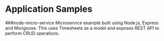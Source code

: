 # Application Samples
###node-micro-service 
Microservice example built using Node.js, Express and Mongoose. This uses Timesheets as a model and exposes REST API to perform CRUD operations.
